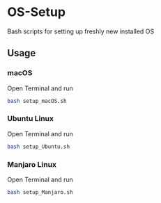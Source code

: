 # OS-Setup
Bash scripts for setting up freshly new installed OS

## Usage

### macOS

Open Terminal and run

```bash
bash setup_macOS.sh
```

### Ubuntu Linux

Open Terminal and run

```bash
bash setup_Ubuntu.sh
```

### Manjaro Linux

Open Terminal and run

```bash
bash setup_Manjaro.sh
```
